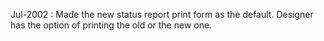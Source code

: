 Jul-2002 : Made the new status report print form as the default. Designer has the option of printing the old or the new one.